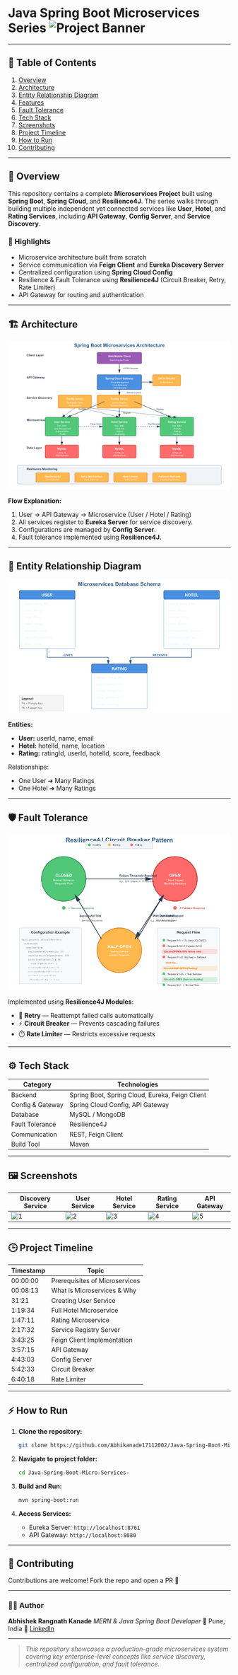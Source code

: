 # Java Spring Boot Microservices Series ![Project Banner](./assets/banner.svg)

---

## 🚀 Table of Contents

1. [Overview](#overview)
2. [Architecture](#architecture)
3. [Entity Relationship Diagram](#entity-relationship-diagram)
4. [Features](#features)
5. [Fault Tolerance](#fault-tolerance)
6. [Tech Stack](#tech-stack)
7. [Screenshots](#screenshots)
8. [Project Timeline](#project-timeline)
9. [How to Run](#how-to-run)
10. [Contributing](#contributing)

---

## 🧩 Overview

This repository contains a complete **Microservices Project** built using **Spring Boot**, **Spring Cloud**, and **Resilience4J**. The series walks through building multiple independent yet connected services like **User**, **Hotel**, and **Rating Services**, including **API Gateway**, **Config Server**, and **Service Discovery**.

### 🎯 Highlights

* Microservice architecture built from scratch
* Service communication via **Feign Client** and **Eureka Discovery Server**
* Centralized configuration using **Spring Cloud Config**
* Resilience & Fault Tolerance using **Resilience4J** (Circuit Breaker, Retry, Rate Limiter)
* API Gateway for routing and authentication

---

## 🏗️ Architecture

![Architecture Diagram](https://github.com/Abhikanade17112002/Java-Spring-Boot-Micro-Services-/blob/main/Resources/architecture_flow.png)

**Flow Explanation:**

1. User → API Gateway → Microservice (User / Hotel / Rating)
2. All services register to **Eureka Server** for service discovery.
3. Configurations are managed by **Config Server**.
4. Fault tolerance implemented using **Resilience4J**.

---

## 🧠 Entity Relationship Diagram

![ER Diagram](https://github.com/Abhikanade17112002/Java-Spring-Boot-Micro-Services-/blob/main/Resources/er_diagram.png)

**Entities:**

* **User:** userId, name, email
* **Hotel:** hotelId, name, location
* **Rating:** ratingId, userId, hotelId, score, feedback

Relationships:

* One User ➜ Many Ratings
* One Hotel ➜ Many Ratings

---

## 🛡️ Fault Tolerance

![Fault Tolerance Diagram](https://github.com/Abhikanade17112002/Java-Spring-Boot-Micro-Services-/blob/main/Resources/circuit_breaker_flow.png)

Implemented using **Resilience4J Modules**:

* 🔁 **Retry** — Reattempt failed calls automatically
* ⚡ **Circuit Breaker** — Prevents cascading failures
* ⏱️ **Rate Limiter** — Restricts excessive requests

---

## ⚙️ Tech Stack

| Category         | Technologies                                    |
| ---------------- | ----------------------------------------------- |
| Backend          | Spring Boot, Spring Cloud, Eureka, Feign Client |
| Config & Gateway | Spring Cloud Config, API Gateway                |
| Database         | MySQL / MongoDB                                 |
| Fault Tolerance  | Resilience4J                                    |
| Communication    | REST, Feign Client                              |
| Build Tool       | Maven                                           |

---

## 🖼️ Screenshots

| Discovery Service                | User Service                     | Hotel Service                    | Rating Service                   | API Gateway                      |
| -------------------------------- | -------------------------------- | -------------------------------- | -------------------------------- | -------------------------------- |
| ![1](./assets/screenshots/1.png) | ![2](./assets/screenshots/2.png) | ![3](./assets/screenshots/3.png) | ![4](./assets/screenshots/4.png) | ![5](./assets/screenshots/5.png) |

---

## 🕒 Project Timeline

| Timestamp | Topic                          |
| --------- | ------------------------------ |
| 00:00:00  | Prerequisites of Microservices |
| 00:08:13  | What is Microservices & Why    |
| 31:21     | Creating User Service          |
| 1:19:34   | Full Hotel Microservice        |
| 1:47:11   | Rating Microservice            |
| 2:17:32   | Service Registry Server        |
| 3:43:25   | Feign Client Implementation    |
| 3:57:15   | API Gateway                    |
| 4:43:03   | Config Server                  |
| 5:42:33   | Circuit Breaker                |
| 6:40:18   | Rate Limiter                   |

---

## ⚡ How to Run

1. **Clone the repository:**

   ```bash
   git clone https://github.com/Abhikanade17112002/Java-Spring-Boot-Micro-Services-.git
   ```
2. **Navigate to project folder:**

   ```bash
   cd Java-Spring-Boot-Micro-Services-
   ```
3. **Build and Run:**

   ```bash
   mvn spring-boot:run
   ```
4. **Access Services:**

   * Eureka Server: `http://localhost:8761`
   * API Gateway: `http://localhost:8080`

---

## 🤝 Contributing

Contributions are welcome! Fork the repo and open a PR 🚀

---

### 🧑‍💻 Author

**Abhishek Rangnath Kanade**
*MERN & Java Spring Boot Developer*
📍 Pune, India
🔗 [LinkedIn](https://www.linkedin.com/in/abhikanade17112002)

---

> *This repository showcases a production-grade microservices system covering key enterprise-level concepts like service discovery, centralized configuration, and fault tolerance.*
